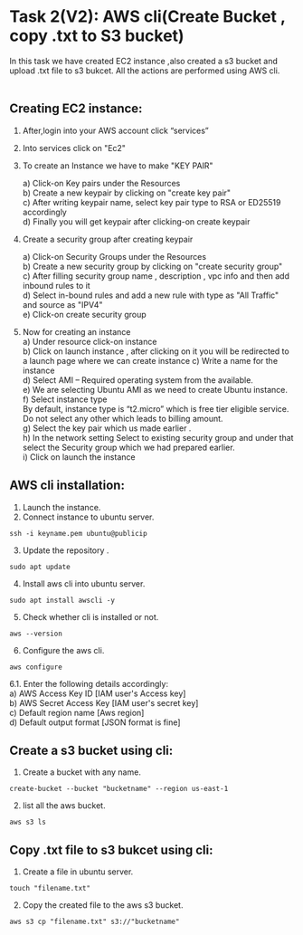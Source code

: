 # Task 2(V2): AWS cli(Create Bucket , copy .txt to S3 bucket)
In this task we have created EC2 instance ,also created a s3 bucket and upload .txt file to s3 bukcet. All the actions are performed using AWS cli.<br>
<br>
## Creating EC2 instance: <br>

1. After,login into your AWS account click “services” <br>
                                                                         
2. Into services click on "Ec2" <br>

3. To create an Instance we have to make "KEY PAIR" <br>

   a) Click-on Key pairs under the Resources <br>
   b) Create a new keypair by clicking on "create key pair" <br>
   c) After writing keypair name, select key pair type to RSA or ED25519 accordingly <br>
   d)  Finally you will get keypair after clicking-on create keypair <br>
                                          
4. Create a security group after creating keypair <br>

   a) Click-on Security Groups under the Resources <br>
   b) Create a new security group by clicking on "create security group" <br>
   c) After filling security group name , description , vpc info and then add inbound rules to it <br>
   d) Select in-bound rules and add a new rule with type as "All Traffic" and source as "IPV4" <br>
   e) Click-on create security group <br>
   
5. Now for creating an instance <br>
   a) Under resource click-on instance <br>
   b) Click on launch instance ,  after clicking on it you will be redirected to a launch page where we can create instance
   c) Write a name for the instance <br>
   d) Select AMI – Required operating system from the available. <br>
   e) We are selecting Ubuntu AMI as we need to create Ubuntu instance. <br>
   f) Select instance type <br>
       By default, instance type is “t2.micro” which is free tier eligible service. <br>
       Do not select any other which leads to billing amount. <br>
   g) Select the key pair which us made earlier . <br>
   h) In the network setting Select to existing security group and under that 
      select the Security group which we had prepared earlier. <br>
   i) Click on launch the instance <br>

   
## AWS cli installation: <br>

1. Launch the instance.<br>
2. Connect instance to ubuntu server. <br>

```
ssh -i keyname.pem ubuntu@publicip

```
  
3. Update the repository .  <br>

```
sudo apt update

```

4. Install aws cli into ubuntu server. <br>

```
sudo apt install awscli -y

```

5. Check whether cli is installed or not. <br>

```
aws --version

```

6. Configure the aws cli. <br>

```
aws configure

```

   6.1. Enter the following details accordingly: <br>
     a) AWS Access Key ID [IAM user's Access key] <br>
     b) AWS Secret Access Key [IAM user's secret key] <br>
     c) Default region name [Aws region] <br>
     d) Default output format [JSON format is fine] <br>

## Create a s3 bucket using cli: <br>

1. Create a bucket with any name.<br>

``` 
create-bucket --bucket "bucketname" --region us-east-1

 ```

2. list all the aws bucket.<br>

```
aws s3 ls

```

## Copy .txt file to s3 bukcet using cli: <br>

1. Create a file in ubuntu server.<br>

``` 
touch "filename.txt"

 ```

2. Copy the created file to the aws s3 bucket.<br>

``` 
aws s3 cp "filename.txt" s3://"bucketname"

 ``` 







